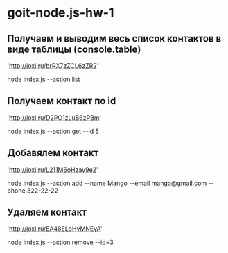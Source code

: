 # goit-node.js-hw-1

## Получаем и выводим весь список контактов в виде таблицы (console.table)

'http://joxi.ru/brRX7zZCL6zZR2'

node index.js --action list

## Получаем контакт по id

'http://joxi.ru/D2PO1zLuB6zPBm'

node index.js --action get --id 5

## Добавялем контакт

'http://joxi.ru/L211M6oHzay9e2'

node index.js --action add --name Mango --email mango@gmail.com --phone
322-22-22

## Удаляем контакт

'http://joxi.ru/EA48ELoHvMNEyA'

node index.js --action remove --id=3
